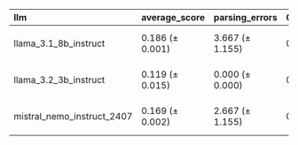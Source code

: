 | llm                        | average_score   | parsing_errors   | ConvCourtName   | ConvictPleaDate   | ConvictOffence   | AcquitOffence   | ConfessPleadGuilty   | PleaPoint       | RemandDecision   | RemandCustodyTime   | SentCourtName   | Sentence        | SentServe       | WhatAncillary   | OffSex          | OffAgeOffence   | OffJobOffence   | OffHomeOffence   | OffMentalOffence   | OffIntoxOffence   | OffVicRelation   | VictimType      | VicNum          | VicSex          | VicAgeOffence   | VicJobOffence   | VicHomeOffence   | VicMentalOffence   | VicIntoxOffence   | ProsEvidTypeTrial   | DefEvidTypeTrial   | PreSentReport   | AggFactSent     | MitFactSent     | VicImpactStatement   | Appellant       | CoDefAccNum     | AppealAgainst   | AppealGround    | SentGuideWhich   | AppealOutcome   | ReasonQuashConv   | ReasonSentExcessNotLenient   | ReasonSentLenientNotExcess   | ReasonDismiss   |
|:---------------------------|:----------------|:-----------------|:----------------|:------------------|:-----------------|:----------------|:---------------------|:----------------|:-----------------|:--------------------|:----------------|:----------------|:----------------|:----------------|:----------------|:----------------|:----------------|:-----------------|:-------------------|:------------------|:-----------------|:----------------|:----------------|:----------------|:----------------|:----------------|:-----------------|:-------------------|:------------------|:--------------------|:-------------------|:----------------|:----------------|:----------------|:---------------------|:----------------|:----------------|:----------------|:----------------|:-----------------|:----------------|:------------------|:-----------------------------|:-----------------------------|:----------------|
| llama_3.1_8b_instruct      | 0.186 (± 0.001) | 3.667 (± 1.155)  | 0.670 (± 0.006) | 0.492 (± 0.009)   | 0.236 (± 0.005)  | 0.043 (± 0.005) | 0.797 (± 0.004)      | 0.025 (± 0.001) | 0.053 (± 0.003)  | 0.045 (± 0.005)     | 0.410 (± 0.013) | 0.160 (± 0.001) | 0.247 (± 0.003) | 0.046 (± 0.010) | 0.599 (± 0.012) | 0.299 (± 0.001) | 0.194 (± 0.004) | 0.319 (± 0.006)  | 0.114 (± 0.005)    | 0.111 (± 0.006)   | 0.238 (± 0.004)  | 0.530 (± 0.001) | 0.072 (± 0.006) | 0.223 (± 0.004) | 0.195 (± 0.003) | 0.079 (± 0.001) | 0.190 (± 0.008)  | 0.025 (± 0.004)    | 0.040 (± 0.003)   | 0.064 (± 0.001)     | 0.141 (± 0.004)    | 0.075 (± 0.001) | 0.008 (± 0.001) | 0.010 (± 0.004) | 0.135 (± 0.006)      | 0.867 (± 0.002) | 0.150 (± 0.004) | 0.013 (± 0.001) | 0.004 (± 0.002) | 0.051 (± 0.003)  | 0.003 (± 0.002) | 0.015 (± 0.001)   | 0.013 (± 0.003)              | 0.013 (± 0.002)              | 0.005 (± 0.003) |
| llama_3.2_3b_instruct      | 0.119 (± 0.015) | 0.000 (± 0.000)  | 0.258 (± 0.039) | 0.272 (± 0.063)   | 0.092 (± 0.051)  | 0.006 (± 0.005) | 0.502 (± 0.132)      | 0.007 (± 0.006) | 0.062 (± 0.033)  | 0.030 (± 0.026)     | 0.108 (± 0.012) | 0.080 (± 0.018) | 0.232 (± 0.028) | 0.005 (± 0.004) | 0.595 (± 0.082) | 0.133 (± 0.029) | 0.233 (± 0.145) | 0.241 (± 0.036)  | 0.077 (± 0.024)    | 0.050 (± 0.015)   | 0.155 (± 0.105)  | 0.416 (± 0.057) | 0.002 (± 0.003) | 0.276 (± 0.008) | 0.052 (± 0.045) | 0.032 (± 0.027) | 0.076 (± 0.022)  | 0.021 (± 0.003)    | 0.017 (± 0.015)   | 0.059 (± 0.007)     | 0.096 (± 0.004)    | 0.026 (± 0.023) | 0.001 (± 0.001) | 0.000 (± 0.001) | 0.063 (± 0.054)      | 0.664 (± 0.031) | 0.071 (± 0.025) | 0.062 (± 0.012) | 0.022 (± 0.019) | 0.010 (± 0.009)  | 0.001 (± 0.001) | 0.001 (± 0.001)   | 0.001 (± 0.001)              | 0.001 (± 0.001)              | 0.000 (± 0.000) |
| mistral_nemo_instruct_2407 | 0.169 (± 0.002) | 2.667 (± 1.155)  | 0.377 (± 0.005) | 0.423 (± 0.006)   | 0.129 (± 0.002)  | 0.046 (± 0.002) | 0.572 (± 0.004)      | 0.032 (± 0.005) | 0.068 (± 0.004)  | 0.050 (± 0.008)     | 0.364 (± 0.009) | 0.068 (± 0.001) | 0.215 (± 0.002) | 0.035 (± 0.003) | 0.576 (± 0.001) | 0.233 (± 0.006) | 0.190 (± 0.003) | 0.305 (± 0.006)  | 0.106 (± 0.002)    | 0.088 (± 0.005)   | 0.253 (± 0.003)  | 0.489 (± 0.005) | 0.103 (± 0.007) | 0.400 (± 0.004) | 0.137 (± 0.002) | 0.114 (± 0.008) | 0.151 (± 0.001)  | 0.044 (± 0.002)    | 0.057 (± 0.002)   | 0.076 (± 0.002)     | 0.105 (± 0.003)    | 0.100 (± 0.005) | 0.015 (± 0.005) | 0.022 (± 0.001) | 0.143 (± 0.005)      | 0.806 (± 0.007) | 0.137 (± 0.005) | 0.027 (± 0.008) | 0.016 (± 0.007) | 0.047 (± 0.008)  | 0.015 (± 0.005) | 0.030 (± 0.002)   | 0.027 (± 0.003)              | 0.031 (± 0.001)              | 0.027 (± 0.006) |